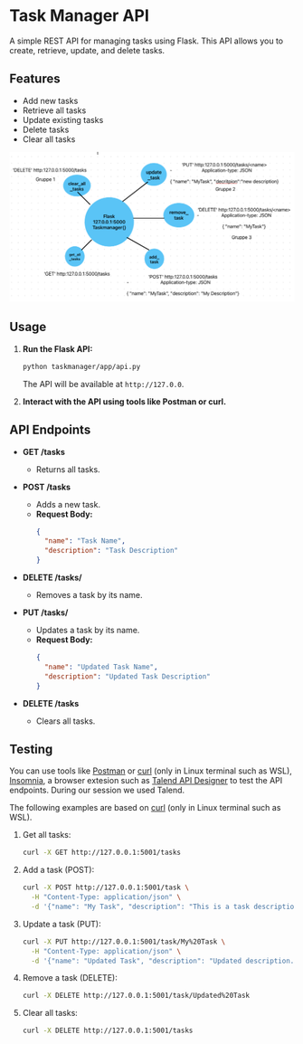
# Task Manager API

A simple REST API for managing tasks using Flask. This API allows you to create, retrieve, update, and delete tasks.

## Features

- Add new tasks
- Retrieve all tasks
- Update existing tasks
- Delete tasks
- Clear all tasks

![API Endpoints](./assets/task_manager_api.jpeg)

## Usage

1. **Run the Flask API:**

   ```bash
   python taskmanager/app/api.py
   ```

   The API will be available at `http://127.0.0`.

2. **Interact with the API using tools like Postman or curl.**

## API Endpoints

- **GET /tasks**
  - Returns all tasks.

- **POST /tasks**
  - Adds a new task.
  - **Request Body:**
    ```json
    {
      "name": "Task Name",
      "description": "Task Description"
    }
    ```

- **DELETE /tasks/<task-name>**
  - Removes a task by its name.

- **PUT /tasks/<task-name>**
  - Updates a task by its name.
  - **Request Body:**
    ```json
    {
      "name": "Updated Task Name",
      "description": "Updated Task Description"
    }
    ```

- **DELETE /tasks**
  - Clears all tasks.

## Testing

You can use tools like [Postman](https://www.postman.com/) or [curl](https://curl.se/) (only in Linux terminal such as WSL), [Insomnia](https://insomnia.rest/), a browser extesion such as [Talend API Designer](https://www.talend.com/products/talend-api-designer/) to test the API endpoints.
During our session we used Talend.

The following examples are based on [curl](https://curl.se/) (only in Linux terminal such as WSL).

1. Get all tasks:

   ```bash
   curl -X GET http://127.0.0.1:5001/tasks
   ```

2. Add a task (POST):

   ```bash
   curl -X POST http://127.0.0.1:5001/task \
     -H "Content-Type: application/json" \
     -d '{"name": "My Task", "description": "This is a task description."}'
   ```

5. Update a task (PUT):

   ```bash
   curl -X PUT http://127.0.0.1:5001/task/My%20Task \
     -H "Content-Type: application/json" \
     -d '{"name": "Updated Task", "description": "Updated description."}'
   ```

4. Remove a task (DELETE):

   ```bash
   curl -X DELETE http://127.0.0.1:5001/task/Updated%20Task
   ```



5. Clear all tasks:

   ```bash
   curl -X DELETE http://127.0.0.1:5001/tasks
   ```

